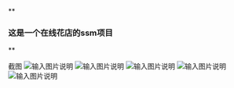  **

### 这是一个在线花店的ssm项目
** 

截图
![输入图片说明](https://images.gitee.com/uploads/images/2021/0123/160634_49c305d7_6541723.jpeg "1.jpg")
![输入图片说明](https://images.gitee.com/uploads/images/2021/0123/160752_77170771_6541723.jpeg "2.jpg")
![输入图片说明](https://images.gitee.com/uploads/images/2021/0123/160800_11f2c76d_6541723.jpeg "3.jpg")
![输入图片说明](https://images.gitee.com/uploads/images/2021/0123/160808_419c6dda_6541723.jpeg "4.jpg")
![输入图片说明](https://images.gitee.com/uploads/images/2021/0123/160815_fef8afc7_6541723.jpeg "5.jpg")